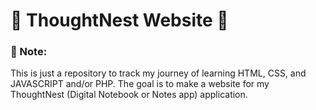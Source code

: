 # 🌱 ThoughtNest Website 🌱

### 🌱 Note:
This is just a repository to track my journey of learning HTML, CSS, and JAVASCRIPT and/or PHP. The goal is to make a website for my ThoughtNest (Digital Notebook or Notes app) application.
